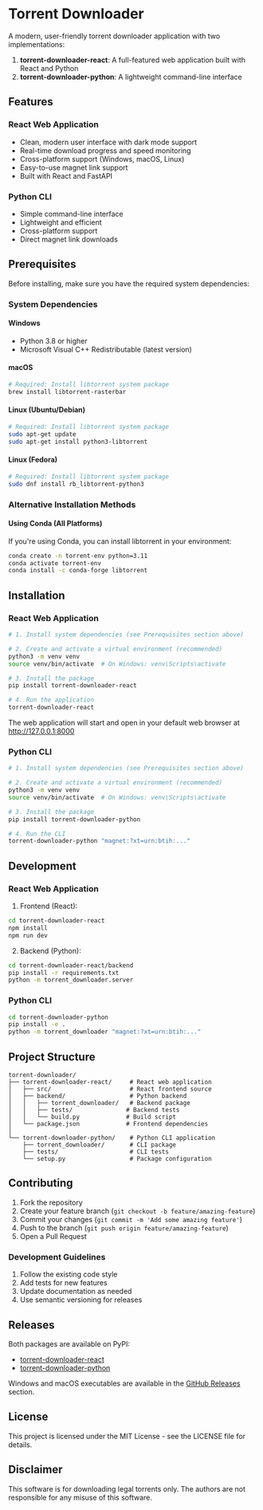 # Torrent Downloader

A modern, user-friendly torrent downloader application with two implementations:
1. **torrent-downloader-react**: A full-featured web application built with React and Python
2. **torrent-downloader-python**: A lightweight command-line interface

## Features

### React Web Application
- Clean, modern user interface with dark mode support
- Real-time download progress and speed monitoring
- Cross-platform support (Windows, macOS, Linux)
- Easy-to-use magnet link support
- Built with React and FastAPI

### Python CLI
- Simple command-line interface
- Lightweight and efficient
- Cross-platform support
- Direct magnet link downloads

## Prerequisites

Before installing, make sure you have the required system dependencies:

### System Dependencies

#### Windows
- Python 3.8 or higher
- Microsoft Visual C++ Redistributable (latest version)

#### macOS
```bash
# Required: Install libtorrent system package
brew install libtorrent-rasterbar
```

#### Linux (Ubuntu/Debian)
```bash
# Required: Install libtorrent system package
sudo apt-get update
sudo apt-get install python3-libtorrent
```

#### Linux (Fedora)
```bash
# Required: Install libtorrent system package
sudo dnf install rb_libtorrent-python3
```

### Alternative Installation Methods

#### Using Conda (All Platforms)
If you're using Conda, you can install libtorrent in your environment:
```bash
conda create -n torrent-env python=3.11
conda activate torrent-env
conda install -c conda-forge libtorrent
```

## Installation

### React Web Application

```bash
# 1. Install system dependencies (see Prerequisites section above)

# 2. Create and activate a virtual environment (recommended)
python3 -m venv venv
source venv/bin/activate  # On Windows: venv\Scripts\activate

# 3. Install the package
pip install torrent-downloader-react

# 4. Run the application
torrent-downloader-react
```

The web application will start and open in your default web browser at http://127.0.0.1:8000

### Python CLI

```bash
# 1. Install system dependencies (see Prerequisites section above)

# 2. Create and activate a virtual environment (recommended)
python3 -m venv venv
source venv/bin/activate  # On Windows: venv\Scripts\activate

# 3. Install the package
pip install torrent-downloader-python

# 4. Run the CLI
torrent-downloader-python "magnet:?xt=urn:btih:..."
```

## Development

### React Web Application

1. Frontend (React):
```bash
cd torrent-downloader-react
npm install
npm run dev
```

2. Backend (Python):
```bash
cd torrent-downloader-react/backend
pip install -r requirements.txt
python -m torrent_downloader.server
```

### Python CLI

```bash
cd torrent-downloader-python
pip install -e .
python -m torrent_downloader "magnet:?xt=urn:btih:..."
```

## Project Structure

```
torrent-downloader/
├── torrent-downloader-react/     # React web application
│   ├── src/                      # React frontend source
│   ├── backend/                  # Python backend
│   │   ├── torrent_downloader/   # Backend package
│   │   ├── tests/               # Backend tests
│   │   └── build.py             # Build script
│   └── package.json             # Frontend dependencies
│
└── torrent-downloader-python/    # Python CLI application
    ├── torrent_downloader/       # CLI package
    ├── tests/                    # CLI tests
    └── setup.py                  # Package configuration
```

## Contributing

1. Fork the repository
2. Create your feature branch (`git checkout -b feature/amazing-feature`)
3. Commit your changes (`git commit -m 'Add some amazing feature'`)
4. Push to the branch (`git push origin feature/amazing-feature`)
5. Open a Pull Request

### Development Guidelines

1. Follow the existing code style
2. Add tests for new features
3. Update documentation as needed
4. Use semantic versioning for releases

## Releases

Both packages are available on PyPI:
- [torrent-downloader-react](https://pypi.org/project/torrent-downloader-react/)
- [torrent-downloader-python](https://pypi.org/project/torrent-downloader-python/)

Windows and macOS executables are available in the [GitHub Releases](https://github.com/yourusername/torrent-downloader/releases) section.

## License

This project is licensed under the MIT License - see the LICENSE file for details.

## Disclaimer

This software is for downloading legal torrents only. The authors are not responsible for any misuse of this software. 